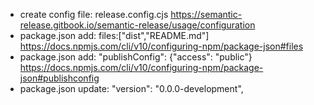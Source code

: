 - create config file: release.config.cjs https://semantic-release.gitbook.io/semantic-release/usage/configuration
- package.json add: files:["dist","README.md"] https://docs.npmjs.com/cli/v10/configuring-npm/package-json#files
- package.json add: "publishConfig": {"access": "public"} https://docs.npmjs.com/cli/v10/configuring-npm/package-json#publishconfig
- package.json update:  "version": "0.0.0-development",